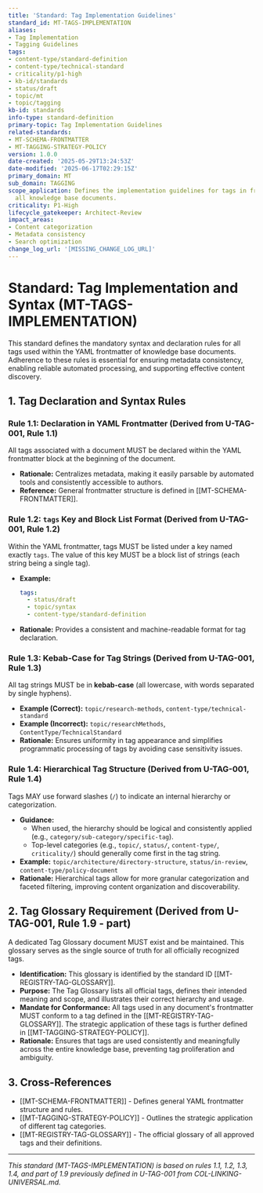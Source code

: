 ```yaml
---
title: 'Standard: Tag Implementation Guidelines'
standard_id: MT-TAGS-IMPLEMENTATION
aliases:
- Tag Implementation
- Tagging Guidelines
tags:
- content-type/standard-definition
- content-type/technical-standard
- criticality/p1-high
- kb-id/standards
- status/draft
- topic/mt
- topic/tagging
kb-id: standards
info-type: standard-definition
primary-topic: Tag Implementation Guidelines
related-standards:
- MT-SCHEMA-FRONTMATTER
- MT-TAGGING-STRATEGY-POLICY
version: 1.0.0
date-created: '2025-05-29T13:24:53Z'
date-modified: '2025-06-17T02:29:15Z'
primary_domain: MT
sub_domain: TAGGING
scope_application: Defines the implementation guidelines for tags in frontmatter across
  all knowledge base documents.
criticality: P1-High
lifecycle_gatekeeper: Architect-Review
impact_areas:
- Content categorization
- Metadata consistency
- Search optimization
change_log_url: '[MISSING_CHANGE_LOG_URL]'
---
```

# Standard: Tag Implementation and Syntax (MT-TAGS-IMPLEMENTATION)

This standard defines the mandatory syntax and declaration rules for all tags used within the YAML frontmatter of knowledge base documents. Adherence to these rules is essential for ensuring metadata consistency, enabling reliable automated processing, and supporting effective content discovery.

## 1. Tag Declaration and Syntax Rules

### Rule 1.1: Declaration in YAML Frontmatter (Derived from U-TAG-001, Rule 1.1)
All tags associated with a document MUST be declared within the YAML frontmatter block at the beginning of the document.
*   **Rationale:** Centralizes metadata, making it easily parsable by automated tools and consistently accessible to authors.
*   **Reference:** General frontmatter structure is defined in [[MT-SCHEMA-FRONTMATTER]].

### Rule 1.2: `tags` Key and Block List Format (Derived from U-TAG-001, Rule 1.2)
Within the YAML frontmatter, tags MUST be listed under a key named exactly `tags`. The value of this key MUST be a block list of strings (each string being a single tag).
*   **Example:**
    ```yaml
    tags:
      - status/draft
      - topic/syntax
      - content-type/standard-definition
    ```
*   **Rationale:** Provides a consistent and machine-readable format for tag declaration.

### Rule 1.3: Kebab-Case for Tag Strings (Derived from U-TAG-001, Rule 1.3)
All tag strings MUST be in **kebab-case** (all lowercase, with words separated by single hyphens).
*   **Example (Correct):** `topic/research-methods`, `content-type/technical-standard`
*   **Example (Incorrect):** `topic/researchMethods`, `ContentType/TechnicalStandard`
*   **Rationale:** Ensures uniformity in tag appearance and simplifies programmatic processing of tags by avoiding case sensitivity issues.

### Rule 1.4: Hierarchical Tag Structure (Derived from U-TAG-001, Rule 1.4)
Tags MAY use forward slashes (`/`) to indicate an internal hierarchy or categorization.
*   **Guidance:**
    *   When used, the hierarchy should be logical and consistently applied (e.g., `category/sub-category/specific-tag`).
    *   Top-level categories (e.g., `topic/`, `status/`, `content-type/`, `criticality/`) should generally come first in the tag string.
*   **Example:** `topic/architecture/directory-structure`, `status/in-review`, `content-type/policy-document`
*   **Rationale:** Hierarchical tags allow for more granular categorization and faceted filtering, improving content organization and discoverability.

## 2. Tag Glossary Requirement (Derived from U-TAG-001, Rule 1.9 - part)

A dedicated Tag Glossary document MUST exist and be maintained. This glossary serves as the single source of truth for all officially recognized tags.
*   **Identification:** This glossary is identified by the standard ID [[MT-REGISTRY-TAG-GLOSSARY]].
*   **Purpose:** The Tag Glossary lists all official tags, defines their intended meaning and scope, and illustrates their correct hierarchy and usage.
*   **Mandate for Conformance:** All tags used in any document's frontmatter MUST conform to a tag defined in the [[MT-REGISTRY-TAG-GLOSSARY]]. The strategic application of these tags is further defined in [[MT-TAGGING-STRATEGY-POLICY]].
*   **Rationale:** Ensures that tags are used consistently and meaningfully across the entire knowledge base, preventing tag proliferation and ambiguity.

## 3. Cross-References
- [[MT-SCHEMA-FRONTMATTER]] - Defines general YAML frontmatter structure and rules.
- [[MT-TAGGING-STRATEGY-POLICY]] - Outlines the strategic application of different tag categories.
- [[MT-REGISTRY-TAG-GLOSSARY]] - The official glossary of all approved tags and their definitions.

---
*This standard (MT-TAGS-IMPLEMENTATION) is based on rules 1.1, 1.2, 1.3, 1.4, and part of 1.9 previously defined in U-TAG-001 from COL-LINKING-UNIVERSAL.md.*

